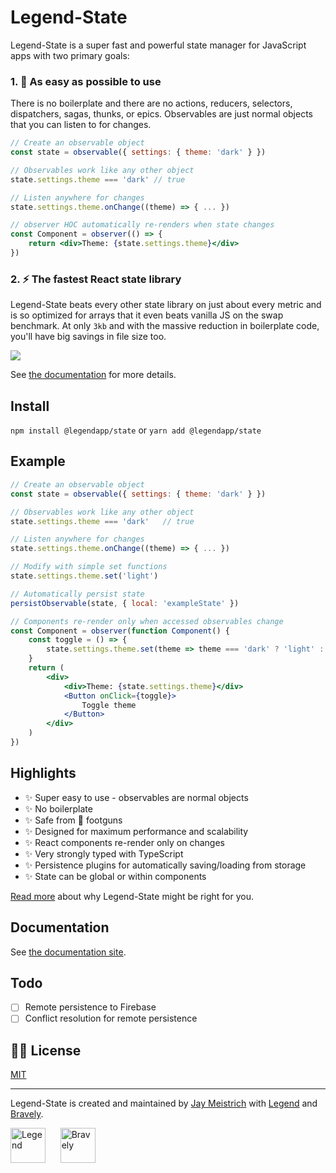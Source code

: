 # Legend-State

Legend-State is a super fast and powerful state manager for JavaScript apps with two primary goals:

### 1. <span className="text-xl">🦄</span> As easy as possible to use

There is no boilerplate and there are no actions, reducers, selectors, dispatchers, sagas, thunks, or epics. Observables are just normal objects that you can listen to for changes.

```jsx
// Create an observable object
const state = observable({ settings: { theme: 'dark' } })

// Observables work like any other object
state.settings.theme === 'dark' // true

// Listen anywhere for changes
state.settings.theme.onChange((theme) => { ... })

// observer HOC automatically re-renders when state changes
const Component = observer(() => {
    return <div>Theme: {state.settings.theme}</div>
})
```

### 2. <span className="text-xl">⚡️</span> The fastest React state library

Legend-State beats every other state library on just about every metric and is so optimized for arrays that it even beats vanilla JS on the swap benchmark. At only `3kb` and with the massive reduction in boilerplate code, you'll have big savings in file size too.

<p>
    <img src="https://www.legendapp.com/img/dev/state/times.png" />
</p>

See [the documentation](https://www.legendapp.com/dev/state) for more details.

## Install

`npm install @legendapp/state` or `yarn add @legendapp/state`

## Example

```jsx
// Create an observable object
const state = observable({ settings: { theme: 'dark' } })

// Observables work like any other object
state.settings.theme === 'dark'   // true

// Listen anywhere for changes
state.settings.theme.onChange((theme) => { ... })

// Modify with simple set functions
state.settings.theme.set('light')

// Automatically persist state
persistObservable(state, { local: 'exampleState' })

// Components re-render only when accessed observables change
const Component = observer(function Component() {
    const toggle = () => {
        state.settings.theme.set(theme => theme === 'dark' ? 'light' : 'dark')
    }
    return (
        <div>
            <div>Theme: {state.settings.theme}</div>
            <Button onClick={toggle}>
                Toggle theme
            </Button>
        </div>
    )
})
```

## Highlights

-   ✨ Super easy to use - observables are normal objects
-   ✨ No boilerplate
-   ✨ Safe from 🔫 footguns
-   ✨ Designed for maximum performance and scalability
-   ✨ React components re-render only on changes
-   ✨ Very strongly typed with TypeScript
-   ✨ Persistence plugins for automatically saving/loading from storage
-   ✨ State can be global or within components

[Read more](https://www.legendapp.com/dev/state/why/) about why Legend-State might be right for you.

## Documentation

See [the documentation site](https://www.legendapp.com/dev/state/).

## Todo

- [ ] Remote persistence to Firebase
- [ ] Conflict resolution for remote persistence

## 👩‍⚖️ License

[MIT](LICENSE)

---

Legend-State is created and maintained by [Jay Meistrich](https://github.com/jmeistrich) with [Legend](https://www.legendapp.com) and [Bravely](https://www.bravely.io).

<p>
    <a href="https://www.legendapp.com"><img src="https://www.legendapp.com/img/LogoTextOnWhite.png" height="56" alt="Legend" /></a>
    <span>&nbsp;&nbsp;&nbsp;&nbsp;</span>
    <a href="https://www.bravely.io"><img src="https://www.legendapp.com/img/bravely-logo.png" height="56" alt="Bravely" /></a>
</p>
